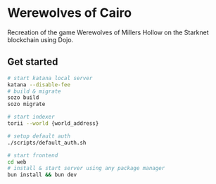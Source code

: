 # Werewolves of Cairo 

Recreation of the game Werewolves of Millers Hollow on the Starknet blockchain using Dojo.

## Get started

```bash
# start katana local server
katana --disable-fee
# build & migrate
sozo build
sozo migrate

# start indexer
torii --world {world_address}

# setup default auth
./scripts/default_auth.sh

# start frontend
cd web
# install & start server using any package manager
bun install && bun dev
```
